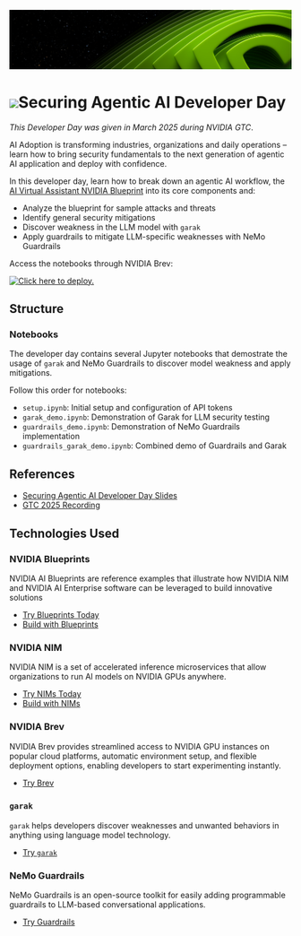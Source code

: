 ![NVIDIA Header](assets/header.png)
<h1><img align="center" src="https://github.com/user-attachments/assets/cbe0d62f-c856-4e0b-b3ee-6184b7c4d96f">Securing Agentic AI Developer Day</h1>

_This Developer Day was given in March 2025 during NVIDIA GTC_. 

AI Adoption is transforming industries, organizations and daily operations – learn how to bring security fundamentals to the next generation of agentic AI application and deploy with confidence.

In this developer day, learn how to break down an agentic AI workflow, the [AI Virtual Assistant NVIDIA Blueprint](https://build.nvidia.com/nvidia/ai-virtual-assistant-for-customer-service) into its core components and: 
- Analyze the blueprint for sample attacks and threats
- Identify general security mitigations
- Discover weakness in the LLM model with `garak`
- Apply guardrails to mitigate LLM-specific weaknesses with NeMo Guardrails

Access the notebooks through NVIDIA Brev: 

[![ Click here to deploy.](https://brev-assets.s3.us-west-1.amazonaws.com/nv-lb-dark.svg)](https://brev.nvidia.com/launchable/deploy?launchableID=env-2u8ZUGPOQ7zUX1t4z9pkxhlxoAY)

## Structure

### Notebooks
The developer day contains several Jupyter notebooks that demostrate the usage of `garak` and NeMo Guardrails to discover model weakness and apply mitigations. 

Follow this order for notebooks: 
- `setup.ipynb`: Initial setup and configuration of API tokens 
- `garak_demo.ipynb`: Demonstration of Garak for LLM security testing
- `guardrails_demo.ipynb`: Demonstration of NeMo Guardrails implementation
- `guardrails_garak_demo.ipynb`: Combined demo of Guardrails and Garak

## References
- [Securing Agentic AI Developer Day Slides](assets/slides.pdf)
- [GTC 2025 Recording](https://www.nvidia.com/gtc/session-catalog/?deeplink=audience-recommend--2&tab.catalogallsessionstab=16566177511100015Kus&search.pcybersecurityp=1736267392004001Amu5&search.pcybersecurityp=1699468149882001CDqA&search.pcybersecurityp=1699468149882002CSFV&search.suggestedaudiencelevel=1732117107498003nOoA#/session/1728679235868001mijf)

## Technologies Used 

### NVIDIA Blueprints
NVIDIA AI Blueprints are reference examples that illustrate how NVIDIA NIM and NVIDIA AI Enterprise software can be leveraged to build innovative solutions 
- [Try Blueprints Today](https://build.nvidia.com/blueprints)
 - [Build with Blueprints](https://github.com/NVIDIA-AI-Blueprints)

### NVIDIA NIM 
NVIDIA NIM is a set of accelerated inference microservices that allow organizations to run AI models on NVIDIA GPUs anywhere.
- [Try NIMs Today](https://catalog.ngc.nvidia.com/?filters=nvidia_nim|NVIDIA%20NIM|nimmcro_nvidia_nim,resourceType|Container|container)
- [Build with NIMs](https://build.nvidia.com/)

### NVIDIA Brev 
NVIDIA Brev provides streamlined access to NVIDIA GPU instances on popular cloud platforms, automatic environment setup, and flexible deployment options, enabling developers to start experimenting instantly.
- [Try Brev](https://developer.nvidia.com/brev)

### `garak` 
`garak` helps developers discover weaknesses and unwanted behaviors in anything using language model technology.
- [Try `garak`](https://github.com/NVIDIA/garak?tab=readme-ov-file)

### NeMo Guardrails
NeMo Guardrails is an open-source toolkit for easily adding programmable guardrails to LLM-based conversational applications.
- [Try Guardrails](https://github.com/NVIDIA/NeMo-Guardrails)
